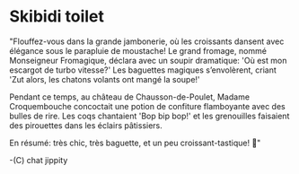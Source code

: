 # Skibidi toilet

"Flouffez-vous dans la grande jambonerie, où les croissants dansent avec élégance sous le parapluie de moustache! Le grand fromage, nommé Monseigneur Fromagique, déclara avec un soupir dramatique: 'Où est mon escargot de turbo vitesse?' Les baguettes magiques s’envolèrent, criant 'Zut alors, les chatons volants ont mangé la soupe!'

Pendant ce temps, au château de Chausson-de-Poulet, Madame Croquembouche concoctait une potion de confiture flamboyante avec des bulles de rire. Les coqs chantaient 'Bop bip bop!' et les grenouilles faisaient des pirouettes dans les éclairs pâtissiers.

En résumé: très chic, très baguette, et un peu croissant-tastique! 🥐"

-(C) chat jippity
